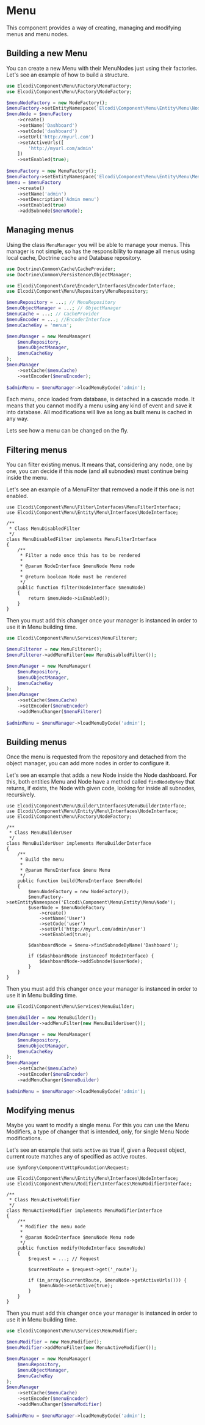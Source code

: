 Menu
====

This component provides a way of creating, managing and modifying menus and
menu nodes.

## Building a new Menu

You can create a new Menu with their MenuNodes just using their factories. Let's
see an example of how to build a structure.

``` php
use Elcodi\Component\Menu\Factory\MenuFactory;
use Elcodi\Component\Menu\Factory\NodeFactory;

$menuNodeFactory = new NodeFactory();
$menuFactory->setEntityNamespace('Elcodi\Component\Menu\Entity\Menu\Node');
$menuNode = $menuFactory
    ->create()
    ->setName('Dashboard')
    ->setCode('dashboard')
    ->setUrl('http://myurl.com')
    ->setActiveUrls([
        'http://myurl.com/admin'
    ])
    ->setEnabled(true);
    
$menuFactory = new MenuFactory();
$menuFactory->setEntityNamespace('Elcodi\Component\Menu\Entity\Menu\Menu');
$menu = $menuFactory
    ->create()
    ->setName('admin')
    ->setDescription('Admin menu')
    ->setEnabled(true)
    ->addSubnode($menuNode);
```

## Managing menus

Using the class `MenuManager` you will be able to manage your menus. This 
manager is not simple, so has the responsibility to manage all menus using local
cache, Doctrine cache and Database repository.

``` php
use Doctrine\Common\Cache\CacheProvider;
use Doctrine\Common\Persistence\ObjectManager;

use Elcodi\Component\Core\Encoder\Interfaces\EncoderInterface;
use Elcodi\Component\Menu\Repository\MenuRepository;

$menuRepository = ...; // MenuRepository
$menuObjectManager = ...; // ObjectManager
$menuCache = ...; // CacheProvider
$menuEncoder = ...; //EncoderInterface
$menuCacheKey = 'menus';

$menuManager = new MenuManager(
    $menuRepository,
    $menuObjectManager,
    $menuCacheKey
);
$menuManager
    ->setCache($menuCache)
    ->setEncoder($menuEncoder);
    
$adminMenu = $menuManager->loadMenuByCode('admin');
```

Each menu, once loaded from database, is detached in a cascade mode. It means
that you cannot modify a menu using any kind of event and save it into database.
All modifications will live as long as built menu is cached in any way.

Lets see how a menu can be changed on the fly.

## Filtering menus

You can filter existing menus. It means that, considering any node, one by one,
you can decide if this node (and all subnodes) must continue being inside the 
menu.

Let's see an example of a MenuFilter that removed a node if this one is not 
enabled.

```
use Elcodi\Component\Menu\Filter\Interfaces\MenuFilterInterface;
use Elcodi\Component\Menu\Entity\Menu\Interfaces\NodeInterface;

/**
 * Class MenuDisabledFilter
 */
class MenuDisabledFilter implements MenuFilterInterface
{
    /**
     * Filter a node once this has to be rendered
     *
     * @param NodeInterface $menuNode Menu node
     *
     * @return boolean Node must be rendered
     */
    public function filter(NodeInterface $menuNode)
    {
        return $menuNode->isEnabled();
    }
}
```

Then you must add this changer once your manager is instanced in order to use it
in Menu building time.

``` php
use Elcodi\Component\Menu\Services\MenuFilterer;

$menuFilterer = new MenuFilterer();
$menuFilterer->addMenuFilter(new MenuDisabledFilter());

$menuManager = new MenuManager(
    $menuRepository,
    $menuObjectManager,
    $menuCacheKey
);
$menuManager
    ->setCache($menuCache)
    ->setEncoder($menuEncoder)
    ->addMenuChanger($menuFilterer)
    
$adminMenu = $menuManager->loadMenuByCode('admin');
```

## Building menus

Once the menu is requested from the repository and detached from the object
manager, you can add more nodes in order to configure it.

Let's see an example that adds a new Node inside the Node dashboard. For this,
both entities Menu and Node have a method called `findNodeByKey` that returns,
if exists, the Node with given code, looking for inside all subnodes, 
recursively.

```
use Elcodi\Component\Menu\Builder\Interfaces\MenuBuilderInterface;
use Elcodi\Component\Menu\Entity\Menu\Interfaces\NodeInterface;
use Elcodi\Component\Menu\Factory\NodeFactory;

/**
 * Class MenuBuilderUser
 */
class MenuBuilderUser implements MenuBuilderInterface
{
    /**
     * Build the menu
     *
     * @param MenuInterface $menu Menu
     */
    public function build(MenuInterface $menuNode)
    {
        $menuNodeFactory = new NodeFactory();
        $menuFactory->setEntityNamespace('Elcodi\Component\Menu\Entity\Menu\Node');
        $userNode = $menuNodeFactory
            ->create()
            ->setName('User')
            ->setCode('user')
            ->setUrl('http://myurl.com/admin/user')
            ->setEnabled(true);

        $dashboardNode = $menu->findSubnodeByName('Dashboard');
        
        if ($dashboardNode instanceof NodeInterface) {
            $dashboardNode->addSubnode($userNode);
        }
    }
}
```

Then you must add this changer once your manager is instanced in order to use it
in Menu building time.

``` php
use Elcodi\Component\Menu\Services\MenuBuilder;

$menuBuilder = new MenuBuilder();
$menuBuilder->addMenuFilter(new MenuBuilderUser());

$menuManager = new MenuManager(
    $menuRepository,
    $menuObjectManager,
    $menuCacheKey
);
$menuManager
    ->setCache($menuCache)
    ->setEncoder($menuEncoder)
    ->addMenuChanger($menuBuilder)
    
$adminMenu = $menuManager->loadMenuByCode('admin');
```

## Modifying menus

Maybe you want to modify a single menu. For this you can use the Menu Modifiers,
a type of changer that is intended, only, for single Menu Node modifications.

Let's see an example that sets `active` as true if, given a Request object, 
current route matches any of specified as active routes.

```
use Symfony\Component\HttpFoundation\Request;

use Elcodi\Component\Menu\Entity\Menu\Interfaces\NodeInterface;
use Elcodi\Component\Menu\Modifier\Interfaces\MenuModifierInterface;

/**
 * Class MenuActiveModifier
 */
class MenuActiveModifier implements MenuModifierInterface
{
    /**
     * Modifier the menu node
     *
     * @param NodeInterface $menuNode Menu node
     */
    public function modify(NodeInterface $menuNode)
    {
        $request = ...; // Request

        $currentRoute = $request->get('_route');

        if (in_array($currentRoute, $menuNode->getActiveUrls())) {
            $menuNode->setActive(true);
        }
    }
}
```

Then you must add this changer once your manager is instanced in order to use it
in Menu building time.

``` php
use Elcodi\Component\Menu\Services\MenuModifier;

$menuModifier = new MenuModifier();
$menuModifier->addMenuFilter(new MenuActiveModifier());

$menuManager = new MenuManager(
    $menuRepository,
    $menuObjectManager,
    $menuCacheKey
);
$menuManager
    ->setCache($menuCache)
    ->setEncoder($menuEncoder)
    ->addMenuChanger($menuModifier)
    
$adminMenu = $menuManager->loadMenuByCode('admin');
```